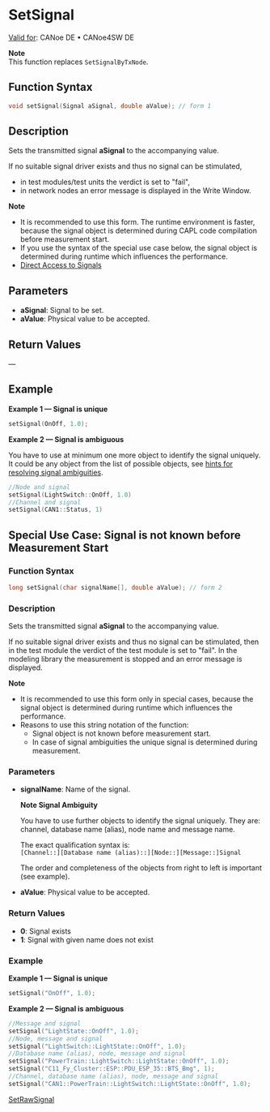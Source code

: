 # SetSignal

[Valid for](../../../Shared/FeatureAvailability.md):  CANoe DE • CANoe4SW DE

**Note**  
This function replaces `SetSignalByTxNode`.

## Function Syntax

```c
void setSignal(Signal aSignal, double aValue); // form 1
```

## Description

Sets the transmitted signal **aSignal** to the accompanying value.

If no suitable signal driver exists and thus no signal can be stimulated,

- in test modules/test units the verdict is set to "fail",
- in network nodes an error message is displayed in the Write Window.

**Note**

- It is recommended to use this form. The runtime environment is faster, because the signal object is determined during CAPL code compilation before measurement start.
- If you use the syntax of the special use case below, the signal object is determined during runtime which influences the performance.
- [Direct Access to Signals](../../../Shared/CAPL/SignalOrientedProgramming/SOPSetSignalValue.md)

## Parameters

- **aSignal**: Signal to be set.
- **aValue**: Physical value to be accepted.

## Return Values

—

## Example

**Example 1 — Signal is unique**

```c
setSignal(OnOff, 1.0);
```

**Example 2 — Signal is ambiguous**

You have to use at minimum one more object to identify the signal uniquely. It could be any object from the list of possible objects, see [hints for resolving signal ambiguities](../../../Shared/CAPL/SignalOrientedProgramming/SOPSignalQualifying.md).

```c
//Node and signal
setSignal(LightSwitch::OnOff, 1.0)
//Channel and signal
setSignal(CAN1::Status, 1)
```

## Special Use Case: Signal is not known before Measurement Start

### Function Syntax

```c
long setSignal(char signalName[], double aValue); // form 2
```

### Description

Sets the transmitted signal **aSignal** to the accompanying value.

If no suitable signal driver exists and thus no signal can be stimulated, then in the test module the verdict of the test module is set to "fail". In the modeling library the measurement is stopped and an error message is displayed.

**Note**

- It is recommended to use this form only in special cases, because the signal object is determined during runtime which influences the performance.
- Reasons to use this string notation of the function:
  - Signal object is not known before measurement start.
  - In case of signal ambiguities the unique signal is determined during measurement.

### Parameters

- **signalName**: Name of the signal.

  **Note Signal Ambiguity**

  You have to use further objects to identify the signal uniquely. They are: channel, database name (alias), node name and message name.

  The exact qualification syntax is:  
  `[Channel::][Database name (alias)::][Node::][Message::]Signal`

  The order and completeness of the objects from right to left is important (see example).

- **aValue**: Physical value to be accepted.

### Return Values

- **0**: Signal exists
- **1**: Signal with given name does not exist

### Example

**Example 1 — Signal is unique**

```c
setSignal("OnOff", 1.0);
```

**Example 2 — Signal is ambiguous**

```c
//Message and signal
setSignal("LightState::OnOff", 1.0);
//Node, message and signal
setSignal("LightSwitch::LightState::OnOff", 1.0);
//Database name (alias), node, message and signal
setSignal("PowerTrain::LightSwitch::LightState::OnOff", 1.0);
setSignal("C11_Fy_Cluster::ESP::PDU_ESP_35::BTS_Bmg", 1);
//Channel, database name (alias), node, message and signal
setSignal("CAN1::PowerTrain::LightSwitch::LightState::OnOff", 1.0);
```

[SetRawSignal](CAPLfunctionSetRawSignal.md)
